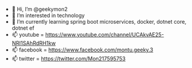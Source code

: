- 👋 Hi, I’m @geekymon2
- 👀 I’m interested in technology
- 🌱 I’m currently learning spring boot microservices, docker, dotnet core, dotnet ef
- 📫 youtube = https://www.youtube.com/channel/UCAkvAE25-NRI1SAhRdRH1kw
- 📫 facebook = https://www.facebook.com/montu.geeky.3
- 📫 twitter = https://twitter.com/Mon217595753

<!---
geekymon2/geekymon2 is a ✨ special ✨ repository because its `README.md` (this file) appears on your GitHub profile.
You can click the Preview link to take a look at your changes.
--->

